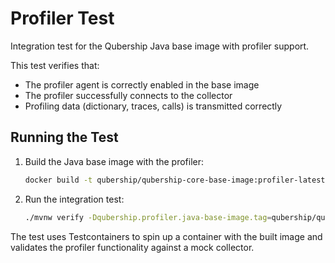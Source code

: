 # Profiler Test

Integration test for the Qubership Java base image with profiler support.

This test verifies that:
- The profiler agent is correctly enabled in the base image
- The profiler successfully connects to the collector
- Profiling data (dictionary, traces, calls) is transmitted correctly

## Running the Test

1. Build the Java base image with the profiler:
   ```bash
   docker build -t qubership/qubership-core-base-image:profiler-latest .
   ```

2. Run the integration test:
   ```bash
   ./mvnw verify -Dqubership.profiler.java-base-image.tag=qubership/qubership-core-base-image:profiler-latest
   ```

The test uses Testcontainers to spin up a container with the built image and validates the profiler functionality against a mock collector.